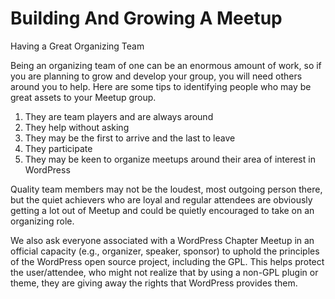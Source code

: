 Building And Growing A Meetup
=====================

Having a Great Organizing Team

Being an organizing team of one can be an enormous amount of work, so if you are planning to grow and develop your group, you will need others around you to help. Here are some tips to identifying people who may be great assets to your Meetup group.

1.  They are team players and are always around
2.  They help without asking
3.  They may be the first to arrive and the last to leave
4.  They participate
5.  They may be keen to organize meetups around their area of interest in WordPress

Quality team members may not be the loudest, most outgoing person there, but the quiet achievers who are loyal and regular attendees are obviously getting a lot out of Meetup and could be quietly encouraged to take on an organizing role.

We also ask everyone associated with a WordPress Chapter Meetup in an official capacity (e.g., organizer, speaker, sponsor) to uphold the principles of the WordPress open source project, including the GPL. This helps protect the user/attendee, who might not realize that by using a non-GPL plugin or theme, they are giving away the rights that WordPress provides them.
